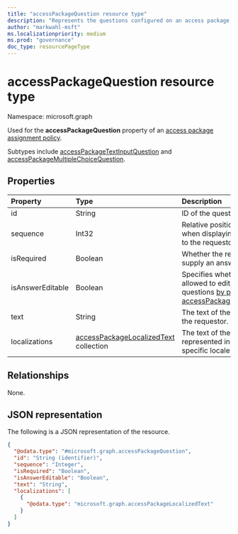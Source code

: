 ```yaml
---
title: "accessPackageQuestion resource type"
description: "Represents the questions configured on an access package assignment policy."
author: "markwahl-msft"
ms.localizationpriority: medium
ms.prod: "governance"
doc_type: resourcePageType
---
```


# accessPackageQuestion resource type

Namespace: microsoft.graph

Used for the **accessPackageQuestion** property of an [access package assignment policy](../resources/accesspackageassignmentpolicy.md).

Subtypes include [accessPackageTextInputQuestion](../resources/accesspackagetextinputquestion.md) and [accessPackageMultipleChoiceQuestion](../resources/accesspackagemultiplechoicequestion.md).

## Properties
|Property|Type|Description|
|:---|:---|:---|
|id|String| ID of the question.|
|sequence|Int32| Relative position of this question when displaying a list of questions to the requestor.|
|isRequired|Boolean| Whether the requestor is required to supply an answer or not.|
|isAnswerEditable|Boolean| Specifies whether the requestor is allowed to edit answers to questions [by posting an update to accessPackageAssignmentRequest](../api/entitlementmanagement-post-assignmentrequests.md). |
|text|String|The text of the question to show to the requestor.|
|localizations|[accessPackageLocalizedText](../resources/accesspackagelocalizedtext.md) collection|The text of the question represented in a format for a specific locale.|

## Relationships
None.

## JSON representation
The following is a JSON representation of the resource.
<!-- {
  "blockType": "resource",
  "@odata.type": "microsoft.graph.accessPackageQuestion"
}
-->
``` json
{
  "@odata.type": "#microsoft.graph.accessPackageQuestion",
  "id": "String (identifier)",
  "sequence": "Integer",
  "isRequired": "Boolean",
  "isAnswerEditable": "Boolean", 
  "text": "String",
  "localizations": [
    {
      "@odata.type": "microsoft.graph.accessPackageLocalizedText"
    }
  ]
}
```
